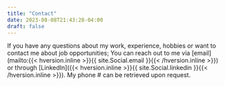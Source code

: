 ```yaml
---
title: "Contact"
date: 2023-08-08T21:43:28-04:00
draft: false
---
```


If you have any questions about my work, experience, hobbies or want to contact me about job opportunities; You can reach out to me via [email](mailto:{{< hversion.inline >}}{{ site.Social.email }}{{< /hversion.inline >}}) or through [LinkedIn]({{< hversion.inline >}}{{ site.Social.linkedin }}{{< /hversion.inline >}}). My phone # can be retrieved upon request.
